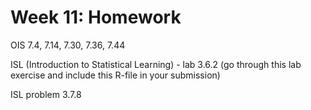 # Week 11: Homework

OIS 7.4, 7.14, 7.30, 7.36, 7.44

ISL (Introduction to Statistical Learning) - lab 3.6.2 (go through this lab exercise and include this R-file in your submission)

ISL problem 3.7.8
